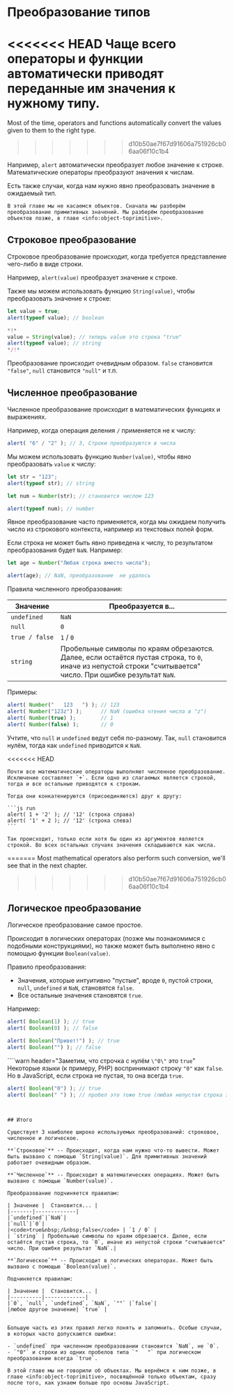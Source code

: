 # Преобразование типов

<<<<<<< HEAD
Чаще всего операторы и функции автоматически приводят переданные им значения к нужному типу.
=======
Most of the time, operators and functions automatically convert the values given to them to the right type.
>>>>>>> d10b50ae7f67d91606a751926cb06aa06f10c1b4

Например, `alert` автоматически преобразует любое значение к строке. Математические операторы преобразуют значения к числам.  

Есть также случаи, когда нам нужно явно преобразовать значение в ожидаемый тип.

```smart header="Пока что мы не говорим об объектах"
В этой главе мы не касаемся объектов. Сначала мы разберём преобразование примитивных значений. Мы разберём преобразование объектов позже, в главе <info:object-toprimitive>.
```

## Строковое преобразование

Строковое преобразование происходит, когда требуется представление чего-либо в виде строки.

Например, `alert(value)` преобразует значение к строке.

Также мы можем использовать функцию `String(value)`, чтобы преобразовать значение к строке:

```js run
let value = true;
alert(typeof value); // boolean

*!*
value = String(value); // теперь value это строка "true"
alert(typeof value); // string
*/!*
```

Преобразование происходит очевидным образом. `false` становится `"false"`, `null` становится `"null"` и т.п.

## Численное преобразование

Численное преобразование происходит в математических функциях и выражениях.

Например, когда операция деления `/` применяется не к числу:

```js run
alert( "6" / "2" ); // 3, Строки преобразуются в числа
```

Мы можем использовать функцию `Number(value)`, чтобы явно преобразовать `value` к числу:

```js run
let str = "123";
alert(typeof str); // string

let num = Number(str); // становится числом 123

alert(typeof num); // number
```

Явное преобразование часто применяется, когда мы ожидаем получить число из строкового контекста, например из текстовых полей форм.

Если строка не может быть явно приведена к числу, то результатом преобразования будет `NaN`. Например:

```js run
let age = Number("Любая строка вместо числа");

alert(age); // NaN, преобразование  не удалось
```

Правила численного преобразования:

| Значение |  Преобразуется в... |
|----------|-------------|
|`undefined`|`NaN`|
|`null`|`0`|
|<code>true&nbsp;/&nbsp;false</code> | `1` / `0` |
| `string` | Пробельные символы по краям обрезаются. Далее, если остаётся пустая строка, то `0`, иначе из непустой строки "считывается" число. При ошибке результат `NaN`.|

Примеры:

```js run
alert( Number("   123   ") ); // 123
alert( Number("123z") );      // NaN (ошибка чтения числа в "z")
alert( Number(true) );        // 1
alert( Number(false) );       // 0
```

Учтите, что `null` и `undefined` ведут себя по-разному. Так, `null` становится нулём, тогда как `undefined` приводится к `NaN`.

<<<<<<< HEAD
````smart header="Сложение '+' объединяет строки"
Почти все математические операторы выполняют численное преобразование. Исключение составляет `+`. Если одно из слагаемых является строкой, тогда и все остальные приводятся к строкам.

Тогда они конкатенируются (присоединяются) друг к другу:

```js run
alert( 1 + '2' ); // '12' (строка справа)
alert( '1' + 2 ); // '12' (строка слева)
```

Так происходит, только если хотя бы один из аргументов является строкой. Во всех остальных случаях значения складываются как числа.
````
=======
Most mathematical operators also perform such conversion, we'll see that in the next chapter.
>>>>>>> d10b50ae7f67d91606a751926cb06aa06f10c1b4

## Логическое преобразование

Логическое преобразование самое простое.

Происходит в логических операторах  (позже мы познакомимся с подобными конструкциями), но также может быть выполнено явно с помощью функции `Boolean(value)`.

Правило преобразования:

- Значения, которые интуитивно "пустые", вроде `0`, пустой строки, `null`, `undefined` и `NaN`, становятся `false`.
- Все остальные значения становятся `true`.

Например:

```js run
alert( Boolean(1) ); // true
alert( Boolean(0) ); // false

alert( Boolean("Привет!") ); // true
alert( Boolean("") ); // false
```

````warn header="Заметим, что строчка с нулём `\"0\"` это `true`"
Некоторые языки (к примеру, PHP) воспринимают строку `"0"` как `false`. Но в JavaScript, если строка не пустая, то она всегда `true`.

```js run
alert( Boolean("0") ); // true
alert( Boolean(" ") ); // пробел это тоже true (любая непустая строка это true)
```
````


## Итого

Существует 3 наиболее широко используемых преобразований: строковое, численное и логическое.

**`Строковое`** -- Происходит, когда нам нужно что-то вывести. Может быть вызвано с помощью `String(value)`. Для примитивных значений работает очевидным образом.

**`Численное`** -- Происходит в математических операциях. Может быть вызвано с помощью `Number(value)`.

Преобразование подчиняется правилам:

| Значение |  Становится... |
|-------|-------------|
|`undefined`|`NaN`|
|`null`|`0`|
|<code>true&nbsp;/&nbsp;false</code> | `1 / 0` |
| `string` | Пробельные символы по краям обрезаются. Далее, если остаётся пустая строка, то `0`, иначе из непустой строки "считывается" число. При ошибке результат `NaN`.|

**`Логическое`** -- Происходит в логических операторах. Может быть вызвано с помощью `Boolean(value)`.

Подчиняется правилам:

| Значение |  Становится... |
|----------|-------------|
|`0`, `null`, `undefined`, `NaN`, `""` |`false`|
|любое другое значение| `true` |


Большую часть из этих правил легко понять и запомнить. Особые случаи, в которых часто допускаются ошибки:

- `undefined` при численном преобразовании становится `NaN`, не `0`.
- `"0"` и строки из одних пробелов типа `"   "` при логическом преобразовании всегда `true`.

В этой главе мы не говорили об объектах. Мы вернёмся к ним позже, в главе <info:object-toprimitive>, посвящённой только объектам, сразу после того, как узнаем больше про основы JavaScript.
